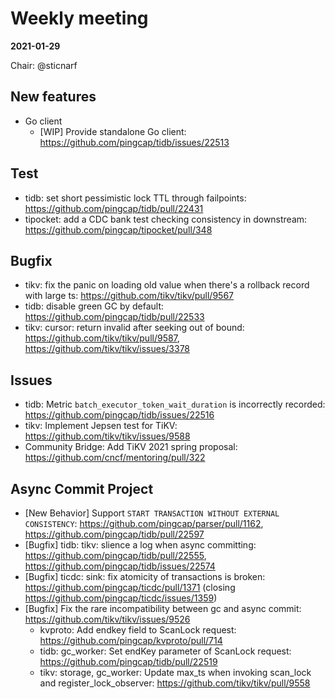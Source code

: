 # Weekly meeting

**2021-01-29**

Chair: @sticnarf

## New features

* Go client
  * [WIP] Provide standalone Go client: https://github.com/pingcap/tidb/issues/22513

## Test

* tidb: set short pessimistic lock TTL through failpoints: https://github.com/pingcap/tidb/pull/22431
* tipocket: add a CDC bank test checking consistency in downstream: https://github.com/pingcap/tipocket/pull/348

## Bugfix

* tikv: fix the panic on loading old value when there's a rollback record with large ts: https://github.com/tikv/tikv/pull/9567
* tidb: disable green GC by default: https://github.com/pingcap/tidb/pull/22533
* tikv: cursor: return invalid after seeking out of bound: https://github.com/tikv/tikv/pull/9587, https://github.com/tikv/tikv/issues/3378

## Issues

* tidb: Metric `batch_executor_token_wait_duration` is incorrectly recorded: https://github.com/pingcap/tidb/issues/22516
* tikv: Implement Jepsen test for TiKV: https://github.com/tikv/tikv/issues/9588
* Community Bridge: Add TiKV 2021 spring proposal: https://github.com/cncf/mentoring/pull/322

## Async Commit Project

* [New Behavior] Support `START TRANSACTION WITHOUT EXTERNAL CONSISTENCY`: https://github.com/pingcap/parser/pull/1162, https://github.com/pingcap/tidb/pull/22597
* [Bugfix] tidb: tikv: slience a log when async committing: https://github.com/pingcap/tidb/pull/22555, https://github.com/pingcap/tidb/issues/22574
* [Bugfix] ticdc: sink: fix atomicity of transactions is broken: https://github.com/pingcap/ticdc/pull/1371 (closing https://github.com/pingcap/ticdc/issues/1359)
* [Bugfix] Fix the rare incompatibility between gc and async commit: https://github.com/tikv/tikv/issues/9526
  * kvproto: Add endkey field to ScanLock request: https://github.com/pingcap/kvproto/pull/714
  * tidb: gc_worker: Set endKey parameter of ScanLock request: https://github.com/pingcap/tidb/pull/22519
  * tikv: storage, gc_worker: Update max_ts when invoking scan_lock and register_lock_observer: https://github.com/tikv/tikv/pull/9558

